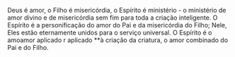 ﻿Deus é amor, o Filho é misericórdia, o Espírito é ministério - o ministério de amor divino e de misericórdia sem fim para toda a criação inteligente. O Espírito é a personificação do amor do Pai e da misericórdia do Filho; Nele, Eles estão eternamente unidos para o serviço universal. O Espírito é o amoamor aplicado r aplicado **à criação da criatura, o amor combinado do Pai e do Filho.